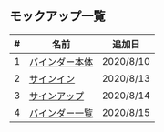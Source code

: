 ## モックアップ一覧
| # | 名前 | 追加日 |
| ---- | ---- | ---- |
| 1 | [バインダー本体](./resource/_static/html/binder.html) | 2020/8/10 |
| 2 | [サインイン](./resource/_static/html/signin.html) | 2020/8/13 |
| 3 | [サインアップ](./resource/_static/html/signup.html) | 2020/8/14 |
| 4 | [バインダー一覧](./resource/_static/html/binder-list.html) | 2020/8/15 |